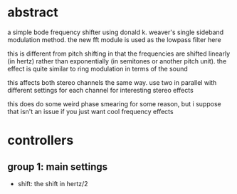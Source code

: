 # abstract

a simple bode frequency shifter using donald k. weaver's single sideband modulation method. the new fft module is used as the lowpass filter here

this is different from pitch shifting in that the frequencies are shifted linearly (in hertz) rather than exponentially (in semitones or another pitch unit). the effect is quite similar to ring modulation in terms of the sound

this affects both stereo channels the same way. use two in parallel with different settings for each channel for interesting stereo effects

this does do some weird phase smearing for some reason, but i suppose that isn't an issue if you just want cool frequency effects

# controllers

## group 1: main settings

- shift: the shift in hertz/2